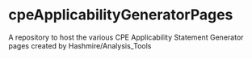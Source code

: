 # cpeApplicabilityGeneratorPages
A repository to host the various CPE Applicability Statement Generator pages created by Hashmire/Analysis_Tools
